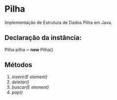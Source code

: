 # Pilha
Implementação de Estrutura de Dados Pilha em Java.

## Declaração da instância:
Pilha<tipo> pilha = <b>new</b> Pilha<tipo>()

## Métodos

1. <i>inserir(E element)</i>
2. <i>deletar()</i>
3. <i>buscar(E element)</i>
4. <i>pop()</i>
